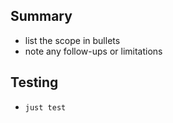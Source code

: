 ## Summary

- list the scope in bullets
- note any follow-ups or limitations

## Testing

- `just test`
